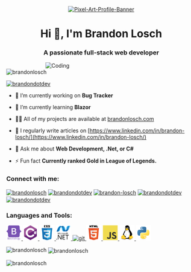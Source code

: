<p img align="center"> <a href="https://imgbb.com/"><img src="https://i.ibb.co/WnQ3q9F/Pixel-Art-Profile-Banner.gif" alt="Pixel-Art-Profile-Banner" border="0"></a>
<h1 align="center">Hi 👋, I'm Brandon Losch</h1>
<h3 align="center">A passionate full-stack web developer</h3>
<img align="right" alt="Coding" width="400" src="https://i.pinimg.com/originals/61/71/81/6171819be4c31993357d758196c75701.gif">

<p align="left"> <img src="https://komarev.com/ghpvc/?username=brandonlosch&label=Profile%20views&color=0e75b6&style=flat" alt="brandonlosch" /> </p>

<p align="left"> <a href="https://twitter.com/brandondotdev" target="blank"><img src="https://img.shields.io/twitter/follow/brandondotdev?logo=twitter&style=for-the-badge" alt="brandondotdev" /></a> </p>

- 🔭 I’m currently working on **Bug Tracker**

- 🌱 I’m currently learning **Blazor**

- 👨‍💻 All of my projects are available at [brandonlosch.com](brandonlosch.com)

- 📝 I regularly write articles on [https://www.linkedin.com/in/brandon-losch/](https://www.linkedin.com/in/brandon-losch/)

- 💬 Ask me about **Web Development, .Net, or C#**

- ⚡ Fun fact **Currently ranked Gold in League of Legends.**

<h3 align="left">Connect with me:</h3>
<p align="left">
<a href="https://dev.to/brandonlosch" target="blank"><img align="center" src="https://raw.githubusercontent.com/rahuldkjain/github-profile-readme-generator/master/src/images/icons/Social/devto.svg" alt="brandonlosch" height="30" width="40" /></a>
<a href="https://twitter.com/brandondotdev" target="blank"><img align="center" src="https://raw.githubusercontent.com/rahuldkjain/github-profile-readme-generator/master/src/images/icons/Social/twitter.svg" alt="brandondotdev" height="30" width="40" /></a>
<a href="https://linkedin.com/in/brandon-losch" target="blank"><img align="center" src="https://raw.githubusercontent.com/rahuldkjain/github-profile-readme-generator/master/src/images/icons/Social/linked-in-alt.svg" alt="brandon-losch" height="30" width="40" /></a>
<a href="https://instagram.com/brandondotdev" target="blank"><img align="center" src="https://raw.githubusercontent.com/rahuldkjain/github-profile-readme-generator/master/src/images/icons/Social/instagram.svg" alt="brandondotdev" height="30" width="40" /></a>
<a href="https://www.youtube.com/c/brandondotdev" target="blank"><img align="center" src="https://raw.githubusercontent.com/rahuldkjain/github-profile-readme-generator/master/src/images/icons/Social/youtube.svg" alt="brandondotdev" height="30" width="40" /></a>
</p>

<h3 align="left">Languages and Tools:</h3>
<p align="left"> <a href="https://getbootstrap.com" target="_blank" rel="noreferrer"> <img src="https://raw.githubusercontent.com/devicons/devicon/master/icons/bootstrap/bootstrap-plain-wordmark.svg" alt="bootstrap" width="40" height="40"/> </a> <a href="https://www.w3schools.com/cs/" target="_blank" rel="noreferrer"> <img src="https://raw.githubusercontent.com/devicons/devicon/master/icons/csharp/csharp-original.svg" alt="csharp" width="40" height="40"/> </a> <a href="https://www.w3schools.com/css/" target="_blank" rel="noreferrer"> <img src="https://raw.githubusercontent.com/devicons/devicon/master/icons/css3/css3-original-wordmark.svg" alt="css3" width="40" height="40"/> </a> <a href="https://dotnet.microsoft.com/" target="_blank" rel="noreferrer"> <img src="https://raw.githubusercontent.com/devicons/devicon/master/icons/dot-net/dot-net-original-wordmark.svg" alt="dotnet" width="40" height="40"/> </a> <a href="https://git-scm.com/" target="_blank" rel="noreferrer"> <img src="https://www.vectorlogo.zone/logos/git-scm/git-scm-icon.svg" alt="git" width="40" height="40"/> </a> <a href="https://www.w3.org/html/" target="_blank" rel="noreferrer"> <img src="https://raw.githubusercontent.com/devicons/devicon/master/icons/html5/html5-original-wordmark.svg" alt="html5" width="40" height="40"/> </a> <a href="https://developer.mozilla.org/en-US/docs/Web/JavaScript" target="_blank" rel="noreferrer"> <img src="https://raw.githubusercontent.com/devicons/devicon/master/icons/javascript/javascript-original.svg" alt="javascript" width="40" height="40"/> </a> <a href="https://www.linux.org/" target="_blank" rel="noreferrer"> <img src="https://raw.githubusercontent.com/devicons/devicon/master/icons/linux/linux-original.svg" alt="linux" width="40" height="40"/> </a> <a href="https://www.python.org" target="_blank" rel="noreferrer"> <img src="https://raw.githubusercontent.com/devicons/devicon/master/icons/python/python-original.svg" alt="python" width="40" height="40"/> </a> </p>

<p><img align="left" src="https://github-readme-stats.vercel.app/api/top-langs?username=brandonlosch&show_icons=true&locale=en&layout=compact" alt="brandonlosch" /></p>

<p>&nbsp;<img align="center" src="https://github-readme-stats.vercel.app/api?username=brandonlosch&show_icons=true&locale=en" alt="brandonlosch" /></p>

<p><img align="center" src="https://github-readme-streak-stats.herokuapp.com/?user=brandonlosch&" alt="brandonlosch" /></p>
